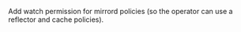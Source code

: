 Add watch permission for mirrord policies (so the operator can use a reflector and cache policies).
